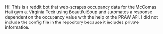 Hi! This is a reddit bot that web-scrapes occupancy data for the McComas Hall gym at Virginia Tech using BeautifulSoup and automates a response dependent on the occupancy value with the help of the PRAW API. I did not include the config file in the repository because it includes private information. 

